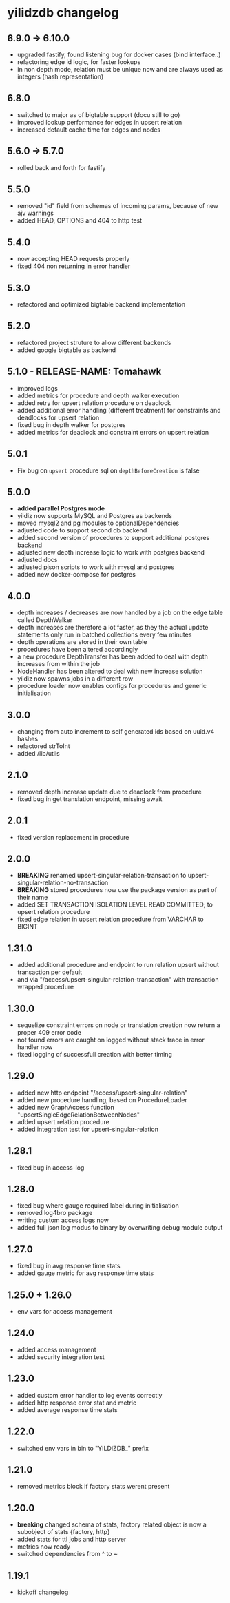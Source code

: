 # yilidzdb changelog

## 6.9.0 -> 6.10.0

- upgraded fastify, found listening bug for docker cases (bind interface..)
- refactoring edge id logic, for faster lookups
- in non depth mode, relation must be unique now and are always used as integers (hash representation)

## 6.8.0

- switched to major as of bigtable support (docu still to go)
- improved lookup performance for edges in upsert relation
- increased default cache time for edges and nodes

## 5.6.0 -> 5.7.0

- rolled back and forth for fastify

## 5.5.0

- removed "id" field from schemas of incoming params, because of new ajv warnings
- added HEAD, OPTIONS and 404 to http test

## 5.4.0

- now accepting HEAD requests properly
- fixed 404 non returning in error handler

## 5.3.0

- refactored and optimized bigtable backend implementation

## 5.2.0

- refactored project struture to allow different backends
- added google bigtable as backend

## 5.1.0 - RELEASE-NAME: Tomahawk

- improved logs
- added metrics for procedure and depth walker execution
- added retry for upsert relation procedure on deadlock
- added additional error handling (different treatment) for constraints and deadlocks for upsert relation
- fixed bug in depth walker for postgres
- added metrics for deadlock and constraint errors on upsert relation

## 5.0.1

- Fix bug on `upsert` procedure sql on `depthBeforeCreation` is false

## 5.0.0

- **added parallel Postgres mode**
- yildiz now supports MySQL and Postgres as backends
- moved mysql2 and pg modules to optionalDependencies
- adjusted code to support second db backend
- added second version of procedures to support additional postgres backend
- adjusted new depth increase logic to work with postgres backend
- adjusted docs
- adjusted pjson scripts to work with mysql and postgres
- added new docker-compose for postgres

## 4.0.0

- depth increases / decreases are now handled by a job on the edge table called DepthWalker
- depth increases are therefore a lot faster, as they the actual update statements only run
        in batched collections every few minutes
- depth operations are stored in their own table
- procedures have been altered accordingly
- a new procedure DepthTransfer has been added to deal with depth increases from within the job
- NodeHandler has been altered to deal with new increase solution
- yildiz now spawns jobs in a different row
- procedure loader now enables configs for procedures and generic initialisation

## 3.0.0

- changing from auto increment to self generated ids based on uuid.v4 hashes
- refactored strToInt
- added /lib/utils

## 2.1.0

- removed depth increase update due to deadlock from procedure
- fixed bug in get translation endpoint, missing await

## 2.0.1

- fixed version replacement in procedure

## 2.0.0

- **BREAKING** renamed upsert-singular-relation-transaction to upsert-singular-relation-no-transaction
- **BREAKING** stored procedures now use the package version as part of their name
- added SET TRANSACTION ISOLATION LEVEL READ COMMITTED; to upsert relation procedure
- fixed edge relation in upsert relation procedure from VARCHAR to BIGINT

## 1.31.0

- added additional procedure and endpoint to run relation upsert without transaction per default
- and via "/access/upsert-singular-relation-transaction" with transaction wrapped procedure

## 1.30.0

- sequelize constraint errors on node or translation creation now return a proper 409 error code
- not found errors are caught on logged without stack trace in error handler now
- fixed logging of successfull creation with better timing

## 1.29.0

- added new http endpoint "/access/upsert-singular-relation"
- added new procedure handling, based on ProcedureLoader
- added new GraphAccess function "upsertSingleEdgeRelationBetweenNodes"
- added upsert relation procedure
- added integration test for upsert-singular-relation

## 1.28.1

- fixed bug in access-log

## 1.28.0

- fixed bug where gauge required label during initialisation
- removed log4bro package
- writing custom access logs now
- added full json log modus to binary by overwriting debug module output

## 1.27.0

- fixed bug in avg response time stats
- added gauge metric for avg response time stats

## 1.25.0 + 1.26.0

- env vars for access management

## 1.24.0

- added access management
- added security integration test

## 1.23.0

- added custom error handler to log events correctly
- added http response error stat and metric
- added average response time stats

## 1.22.0

- switched env vars in bin to "YILDIZDB_" prefix

## 1.21.0

- removed metrics block if factory stats werent present

## 1.20.0

- **breaking** changed schema of stats, factory related object is now a subobject of stats {factory, http}
- added stats for ttl jobs and http server
- metrics now ready
- switched dependencies from ^ to ~

## 1.19.1

- kickoff changelog